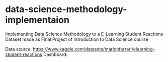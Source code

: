 # data-science-methodology-implementaion
Implementing Data Science Methodology to a E-Learning Student Reactions Dataset made as Final Project of Introduction to Data Science course

Data source: https://www.kaggle.com/datasets/marlonferrari/elearning-student-reactions
Dashboard: 
